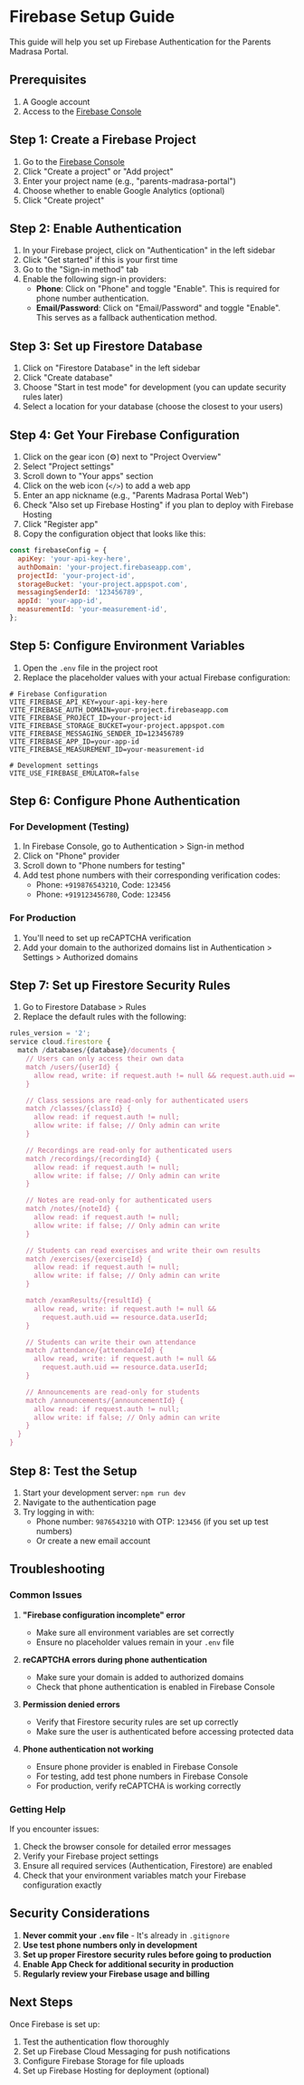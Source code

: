 # Firebase Setup Guide

This guide will help you set up Firebase Authentication for the Parents Madrasa Portal.

## Prerequisites

1. A Google account
2. Access to the [Firebase Console](https://console.firebase.google.com/)

## Step 1: Create a Firebase Project

1. Go to the [Firebase Console](https://console.firebase.google.com/)
2. Click "Create a project" or "Add project"
3. Enter your project name (e.g., "parents-madrasa-portal")
4. Choose whether to enable Google Analytics (optional)
5. Click "Create project"

## Step 2: Enable Authentication

1. In your Firebase project, click on "Authentication" in the left sidebar
2. Click "Get started" if this is your first time
3. Go to the "Sign-in method" tab
4. Enable the following sign-in providers:
   - **Phone**: Click on "Phone" and toggle "Enable". This is required for phone number authentication.
   - **Email/Password**: Click on "Email/Password" and toggle "Enable". This serves as a fallback authentication method.

## Step 3: Set up Firestore Database

1. Click on "Firestore Database" in the left sidebar
2. Click "Create database"
3. Choose "Start in test mode" for development (you can update security rules later)
4. Select a location for your database (choose the closest to your users)

## Step 4: Get Your Firebase Configuration

1. Click on the gear icon (⚙️) next to "Project Overview"
2. Select "Project settings"
3. Scroll down to "Your apps" section
4. Click on the web icon (`</>`) to add a web app
5. Enter an app nickname (e.g., "Parents Madrasa Portal Web")
6. Check "Also set up Firebase Hosting" if you plan to deploy with Firebase Hosting
7. Click "Register app"
8. Copy the configuration object that looks like this:

```javascript
const firebaseConfig = {
  apiKey: 'your-api-key-here',
  authDomain: 'your-project.firebaseapp.com',
  projectId: 'your-project-id',
  storageBucket: 'your-project.appspot.com',
  messagingSenderId: '123456789',
  appId: 'your-app-id',
  measurementId: 'your-measurement-id',
};
```

## Step 5: Configure Environment Variables

1. Open the `.env` file in the project root
2. Replace the placeholder values with your actual Firebase configuration:

```env
# Firebase Configuration
VITE_FIREBASE_API_KEY=your-api-key-here
VITE_FIREBASE_AUTH_DOMAIN=your-project.firebaseapp.com
VITE_FIREBASE_PROJECT_ID=your-project-id
VITE_FIREBASE_STORAGE_BUCKET=your-project.appspot.com
VITE_FIREBASE_MESSAGING_SENDER_ID=123456789
VITE_FIREBASE_APP_ID=your-app-id
VITE_FIREBASE_MEASUREMENT_ID=your-measurement-id

# Development settings
VITE_USE_FIREBASE_EMULATOR=false
```

## Step 6: Configure Phone Authentication

### For Development (Testing)

1. In Firebase Console, go to Authentication > Sign-in method
2. Click on "Phone" provider
3. Scroll down to "Phone numbers for testing"
4. Add test phone numbers with their corresponding verification codes:
   - Phone: `+919876543210`, Code: `123456`
   - Phone: `+919123456780`, Code: `123456`

### For Production

1. You'll need to set up reCAPTCHA verification
2. Add your domain to the authorized domains list in Authentication > Settings > Authorized domains

## Step 7: Set up Firestore Security Rules

1. Go to Firestore Database > Rules
2. Replace the default rules with the following:

```javascript
rules_version = '2';
service cloud.firestore {
  match /databases/{database}/documents {
    // Users can only access their own data
    match /users/{userId} {
      allow read, write: if request.auth != null && request.auth.uid == userId;
    }

    // Class sessions are read-only for authenticated users
    match /classes/{classId} {
      allow read: if request.auth != null;
      allow write: if false; // Only admin can write
    }

    // Recordings are read-only for authenticated users
    match /recordings/{recordingId} {
      allow read: if request.auth != null;
      allow write: if false; // Only admin can write
    }

    // Notes are read-only for authenticated users
    match /notes/{noteId} {
      allow read: if request.auth != null;
      allow write: if false; // Only admin can write
    }

    // Students can read exercises and write their own results
    match /exercises/{exerciseId} {
      allow read: if request.auth != null;
      allow write: if false; // Only admin can write
    }

    match /examResults/{resultId} {
      allow read, write: if request.auth != null &&
        request.auth.uid == resource.data.userId;
    }

    // Students can write their own attendance
    match /attendance/{attendanceId} {
      allow read, write: if request.auth != null &&
        request.auth.uid == resource.data.userId;
    }

    // Announcements are read-only for students
    match /announcements/{announcementId} {
      allow read: if request.auth != null;
      allow write: if false; // Only admin can write
    }
  }
}
```

## Step 8: Test the Setup

1. Start your development server: `npm run dev`
2. Navigate to the authentication page
3. Try logging in with:
   - Phone number: `9876543210` with OTP: `123456` (if you set up test numbers)
   - Or create a new email account

## Troubleshooting

### Common Issues

1. **"Firebase configuration incomplete" error**
   - Make sure all environment variables are set correctly
   - Ensure no placeholder values remain in your `.env` file

2. **reCAPTCHA errors during phone authentication**
   - Make sure your domain is added to authorized domains
   - Check that phone authentication is enabled in Firebase Console

3. **Permission denied errors**
   - Verify that Firestore security rules are set up correctly
   - Make sure the user is authenticated before accessing protected data

4. **Phone authentication not working**
   - Ensure phone provider is enabled in Firebase Console
   - For testing, add test phone numbers in Firebase Console
   - For production, verify reCAPTCHA is working correctly

### Getting Help

If you encounter issues:

1. Check the browser console for detailed error messages
2. Verify your Firebase project settings
3. Ensure all required services (Authentication, Firestore) are enabled
4. Check that your environment variables match your Firebase configuration exactly

## Security Considerations

1. **Never commit your `.env` file** - It's already in `.gitignore`
2. **Use test phone numbers only in development**
3. **Set up proper Firestore security rules before going to production**
4. **Enable App Check for additional security in production**
5. **Regularly review your Firebase usage and billing**

## Next Steps

Once Firebase is set up:

1. Test the authentication flow thoroughly
2. Set up Firebase Cloud Messaging for push notifications
3. Configure Firebase Storage for file uploads
4. Set up Firebase Hosting for deployment (optional)
